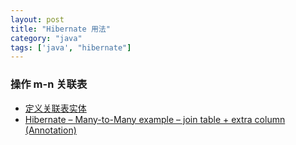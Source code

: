 ```yaml
---
layout: post
title: "Hibernate 用法"
category: "java"
tags: ['java', "hibernate"]
---
```


### 操作 m-n 关联表

* [定义关联表实体](https://stackoverflow.com/questions/5127129/mapping-many-to-many-association-table-with-extra-columns)
* [Hibernate – Many-to-Many example – join table + extra column (Annotation)](https://www.mkyong.com/hibernate/hibernate-many-to-many-example-join-table-extra-column-annotation/)